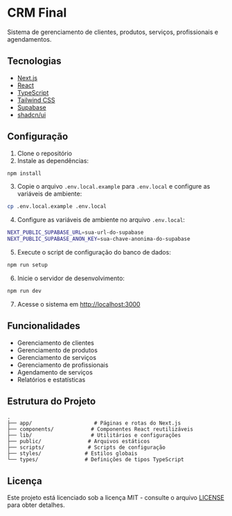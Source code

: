 # CRM Final

Sistema de gerenciamento de clientes, produtos, serviços, profissionais e agendamentos.

## Tecnologias

- [Next.js](https://nextjs.org/)
- [React](https://reactjs.org/)
- [TypeScript](https://www.typescriptlang.org/)
- [Tailwind CSS](https://tailwindcss.com/)
- [Supabase](https://supabase.com/)
- [shadcn/ui](https://ui.shadcn.com/)

## Configuração

1. Clone o repositório
2. Instale as dependências:
```bash
npm install
```

3. Copie o arquivo `.env.local.example` para `.env.local` e configure as variáveis de ambiente:
```bash
cp .env.local.example .env.local
```

4. Configure as variáveis de ambiente no arquivo `.env.local`:
```bash
NEXT_PUBLIC_SUPABASE_URL=sua-url-do-supabase
NEXT_PUBLIC_SUPABASE_ANON_KEY=sua-chave-anonima-do-supabase
```

5. Execute o script de configuração do banco de dados:
```bash
npm run setup
```

6. Inicie o servidor de desenvolvimento:
```bash
npm run dev
```

7. Acesse o sistema em [http://localhost:3000](http://localhost:3000)

## Funcionalidades

- Gerenciamento de clientes
- Gerenciamento de produtos
- Gerenciamento de serviços
- Gerenciamento de profissionais
- Agendamento de serviços
- Relatórios e estatísticas

## Estrutura do Projeto

```
.
├── app/                    # Páginas e rotas do Next.js
├── components/            # Componentes React reutilizáveis
├── lib/                   # Utilitários e configurações
├── public/               # Arquivos estáticos
├── scripts/              # Scripts de configuração
├── styles/              # Estilos globais
└── types/               # Definições de tipos TypeScript
```

## Licença

Este projeto está licenciado sob a licença MIT - consulte o arquivo [LICENSE](LICENSE) para obter detalhes. 